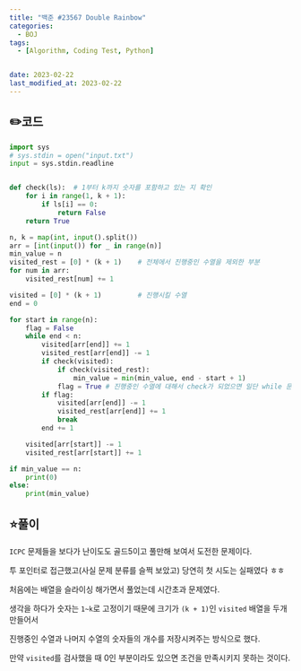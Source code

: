 ```yaml
---
title: "백준 #23567 Double Rainbow"
categories:
  - BOJ
tags:
  - [Algorithm, Coding Test, Python]


date: 2023-02-22
last_modified_at: 2023-02-22
---
```

## :pencil2:코드 

```python
import sys
# sys.stdin = open("input.txt")
input = sys.stdin.readline


def check(ls):  # 1부터 k까지 숫자를 포함하고 있는 지 확인
    for i in range(1, k + 1):
        if ls[i] == 0:
            return False
    return True

n, k = map(int, input().split())
arr = [int(input()) for _ in range(n)]
min_value = n
visited_rest = [0] * (k + 1)    # 전체에서 진행중인 수열을 제외한 부분
for num in arr:
    visited_rest[num] += 1

visited = [0] * (k + 1)         # 진행시킬 수열
end = 0

for start in range(n):
    flag = False
    while end < n:
        visited[arr[end]] += 1
        visited_rest[arr[end]] -= 1
        if check(visited):
            if check(visited_rest):
                min_value = min(min_value, end - start + 1)
            flag = True # 진행중인 수열에 대해서 check가 되었으면 일단 while 문 나오기
        if flag:
            visited[arr[end]] -= 1
            visited_rest[arr[end]] += 1
            break
        end += 1

    visited[arr[start]] -= 1
    visited_rest[arr[start]] += 1

if min_value == n:
    print(0)
else:
    print(min_value)
```



## :star:풀이

`ICPC` 문제들을 보다가 난이도도 골드5이고 풀만해 보여서 도전한 문제이다.

투 포인터로 접근했고(사실 문제 분류를 슬쩍 보았고) 당연히 첫 시도는 실패였다 ㅎㅎ

처음에는 배열을 슬라이싱 해가면서 풀었는데 시간초과 문제였다.

생각을 하다가 숫자는 `1~k`로 고정이기 때문에 크기가 `(k + 1)`인 `visited` 배열을 두개 만들어서

진행중인 수열과 나머지 수열의 숫자들의 개수를 저장시켜주는 방식으로 했다.

만약 `visited`를 검사했을 때 0인 부분이라도 있으면 조건을 만족시키지 못하는 것이다.

